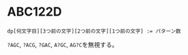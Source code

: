 # ABC122D

```
dp[何文字目][3つ前の文字][2つ前の文字][1つ前の文字] := パターン数
```

`?AGC`, `?ACG`, `?GAC`, `A?GC`, `AG?C`を無視する。
